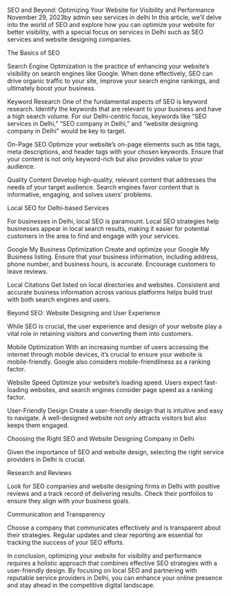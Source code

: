 SEO and Beyond: Optimizing Your Website for Visibility and Performance
November 29, 2023by admin
seo services in delhi
 In this article, we’ll delve into the world of SEO and explore how you can optimize your website for better visibility, with a special focus on services in Delhi such as SEO services and website designing companies.

The Basics of SEO

Search Engine Optimization is the practice of enhancing your website’s visibility on search engines like Google. When done effectively, SEO can drive organic traffic to your site, improve your search engine rankings, and ultimately boost your business.

Keyword Research
One of the fundamental aspects of SEO is keyword research. Identify the keywords that are relevant to your business and have a high search volume. For our Delhi-centric focus, keywords like “SEO services in Delhi,” “SEO company in Delhi,” and “website designing company in Delhi” would be key to target.

On-Page SEO
Optimize your website’s on-page elements such as title tags, meta descriptions, and header tags with your chosen keywords. Ensure that your content is not only keyword-rich but also provides value to your audience.

Quality Content
Develop high-quality, relevant content that addresses the needs of your target audience. Search engines favor content that is informative, engaging, and solves users’ problems.

Local SEO for Delhi-based Services

For businesses in Delhi, local SEO is paramount. Local SEO strategies help businesses appear in local search results, making it easier for potential customers in the area to find and engage with your services.

Google My Business Optimization
Create and optimize your Google My Business listing. Ensure that your business information, including address, phone number, and business hours, is accurate. Encourage customers to leave reviews.

Local Citations
Get listed on local directories and websites. Consistent and accurate business information across various platforms helps build trust with both search engines and users.

Beyond SEO: Website Designing and User Experience

While SEO is crucial, the user experience and design of your website play a vital role in retaining visitors and converting them into customers.

Mobile Optimization
With an increasing number of users accessing the internet through mobile devices, it’s crucial to ensure your website is mobile-friendly. Google also considers mobile-friendliness as a ranking factor.

Website Speed
Optimize your website’s loading speed. Users expect fast-loading websites, and search engines consider page speed as a ranking factor.

User-Friendly Design
Create a user-friendly design that is intuitive and easy to navigate. A well-designed website not only attracts visitors but also keeps them engaged.

Choosing the Right SEO and Website Designing Company in Delhi

Given the importance of SEO and website design, selecting the right service providers in Delhi is crucial.

Research and Reviews

Look for SEO companies and website designing firms in Delhi with positive reviews and a track record of delivering results. Check their portfolios to ensure they align with your business goals.

Communication and Transparency

Choose a company that communicates effectively and is transparent about their strategies. Regular updates and clear reporting are essential for tracking the success of your SEO efforts.

In conclusion, optimizing your website for visibility and performance requires a holistic approach that combines effective SEO strategies with a user-friendly design. By focusing on local SEO and partnering with reputable service providers in Delhi, you can enhance your online presence and stay ahead in the competitive digital landscape.


